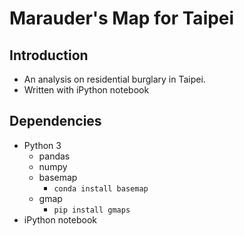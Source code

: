 # Marauder's Map for Taipei

## Introduction

* An analysis on residential burglary in Taipei.
* Written with iPython notebook

## Dependencies

* Python 3
	* pandas
	* numpy
	* basemap
		* ```conda install basemap```
	* gmap
		* ```pip install gmaps```
* iPython notebook

